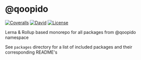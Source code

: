 # @qoopido

[![Coveralls](https://img.shields.io/coveralls/dlueth/qoopido.svg?style=flat-square)](https://coveralls.io/github/dlueth/qoopido)
[![David](https://img.shields.io/david/dlueth/qoopido.svg?style=flat-square)](https://github.com/dlueth/qoopido)
[![License](https://img.shields.io/github/license/dlueth/qoopido.svg?style=flat-square)](https://github.com/dlueth/qoopido)

Lerna & Rollup based monorepo for all packages from @qoopido namespace

See ```packages``` directory for a list of included packages and their corresponding README's
